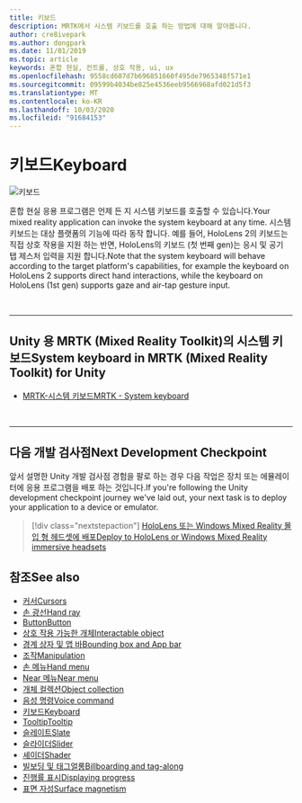```yaml
---
title: 키보드
description: MRTK에서 시스템 키보드를 호출 하는 방법에 대해 알아봅니다.
author: cre8ivepark
ms.author: dongpark
ms.date: 11/01/2019
ms.topic: article
keywords: 혼합 현실, 컨트롤, 상호 작용, ui, ux
ms.openlocfilehash: 9558cd607d7b696851660f495de7965348f571e1
ms.sourcegitcommit: 09599b4034be825e4536eeb9566968afd021d5f3
ms.translationtype: MT
ms.contentlocale: ko-KR
ms.lasthandoff: 10/03/2020
ms.locfileid: "91684153"
---
```

# <a name="keyboard"></a><span data-ttu-id="3a497-104">키보드</span><span class="sxs-lookup"><span data-stu-id="3a497-104">Keyboard</span></span>

![키보드](images/UX_Hero_Keyboard.jpg)

<span data-ttu-id="3a497-106">혼합 현실 응용 프로그램은 언제 든 지 시스템 키보드를 호출할 수 있습니다.</span><span class="sxs-lookup"><span data-stu-id="3a497-106">Your mixed reality application can invoke the system keyboard at any time.</span></span> <span data-ttu-id="3a497-107">시스템 키보드는 대상 플랫폼의 기능에 따라 동작 합니다. 예를 들어, HoloLens 2의 키보드는 직접 상호 작용을 지원 하는 반면, HoloLens의 키보드 (첫 번째 gen)는 응시 및 공기 탭 제스처 입력을 지원 합니다.</span><span class="sxs-lookup"><span data-stu-id="3a497-107">Note that the system keyboard will behave according to the target platform's capabilities, for example the keyboard on HoloLens 2 supports direct hand interactions, while the keyboard on HoloLens (1st gen) supports gaze and air-tap gesture input.</span></span>


<br>

---

## <a name="system-keyboard-in-mrtk-mixed-reality-toolkit-for-unity"></a><span data-ttu-id="3a497-108">Unity 용 MRTK (Mixed Reality Toolkit)의 시스템 키보드</span><span class="sxs-lookup"><span data-stu-id="3a497-108">System keyboard in MRTK (Mixed Reality Toolkit) for Unity</span></span>

* [<span data-ttu-id="3a497-109">MRTK-시스템 키보드</span><span class="sxs-lookup"><span data-stu-id="3a497-109">MRTK - System keyboard</span></span>](https://microsoft.github.io/MixedRealityToolkit-Unity/Documentation/README_SystemKeyboard.html)

<br>

---

## <a name="next-development-checkpoint"></a><span data-ttu-id="3a497-110">다음 개발 검사점</span><span class="sxs-lookup"><span data-stu-id="3a497-110">Next Development Checkpoint</span></span>

<span data-ttu-id="3a497-111">앞서 설명한 Unity 개발 검사점 경험을 팔로 하는 경우 다음 작업은 장치 또는 에뮬레이터에 응용 프로그램을 배포 하는 것입니다.</span><span class="sxs-lookup"><span data-stu-id="3a497-111">If you're following the Unity development checkpoint journey we've laid out, your next task is to deploy your application to a device or emulator.</span></span> 

> [!div class="nextstepaction"]
> [<span data-ttu-id="3a497-112">HoloLens 또는 Windows Mixed Reality 몰입 형 헤드셋에 배포</span><span class="sxs-lookup"><span data-stu-id="3a497-112">Deploy to HoloLens or Windows Mixed Reality immersive headsets</span></span>](../develop/platform-capabilities-and-apis/using-visual-studio.md)

## <a name="see-also"></a><span data-ttu-id="3a497-113">참조</span><span class="sxs-lookup"><span data-stu-id="3a497-113">See also</span></span>

* [<span data-ttu-id="3a497-114">커서</span><span class="sxs-lookup"><span data-stu-id="3a497-114">Cursors</span></span>](cursors.md)
* [<span data-ttu-id="3a497-115">손 광선</span><span class="sxs-lookup"><span data-stu-id="3a497-115">Hand ray</span></span>](point-and-commit.md)
* [<span data-ttu-id="3a497-116">Button</span><span class="sxs-lookup"><span data-stu-id="3a497-116">Button</span></span>](button.md)
* [<span data-ttu-id="3a497-117">상호 작용 가능한 개체</span><span class="sxs-lookup"><span data-stu-id="3a497-117">Interactable object</span></span>](interactable-object.md)
* [<span data-ttu-id="3a497-118">경계 상자 및 앱 바</span><span class="sxs-lookup"><span data-stu-id="3a497-118">Bounding box and App bar</span></span>](app-bar-and-bounding-box.md)
* [<span data-ttu-id="3a497-119">조작</span><span class="sxs-lookup"><span data-stu-id="3a497-119">Manipulation</span></span>](direct-manipulation.md)
* [<span data-ttu-id="3a497-120">손 메뉴</span><span class="sxs-lookup"><span data-stu-id="3a497-120">Hand menu</span></span>](hand-menu.md)
* [<span data-ttu-id="3a497-121">Near 메뉴</span><span class="sxs-lookup"><span data-stu-id="3a497-121">Near menu</span></span>](near-menu.md)
* [<span data-ttu-id="3a497-122">개체 컬렉션</span><span class="sxs-lookup"><span data-stu-id="3a497-122">Object collection</span></span>](object-collection.md)
* [<span data-ttu-id="3a497-123">음성 명령</span><span class="sxs-lookup"><span data-stu-id="3a497-123">Voice command</span></span>](voice-input.md)
* [<span data-ttu-id="3a497-124">키보드</span><span class="sxs-lookup"><span data-stu-id="3a497-124">Keyboard</span></span>](keyboard.md)
* [<span data-ttu-id="3a497-125">Tooltip</span><span class="sxs-lookup"><span data-stu-id="3a497-125">Tooltip</span></span>](tooltip.md)
* [<span data-ttu-id="3a497-126">슬레이트</span><span class="sxs-lookup"><span data-stu-id="3a497-126">Slate</span></span>](slate.md)
* [<span data-ttu-id="3a497-127">슬라이더</span><span class="sxs-lookup"><span data-stu-id="3a497-127">Slider</span></span>](slider.md)
* [<span data-ttu-id="3a497-128">셰이더</span><span class="sxs-lookup"><span data-stu-id="3a497-128">Shader</span></span>](shader.md)
* [<span data-ttu-id="3a497-129">빌보딩 및 태그얼롱</span><span class="sxs-lookup"><span data-stu-id="3a497-129">Billboarding and tag-along</span></span>](billboarding-and-tag-along.md)
* [<span data-ttu-id="3a497-130">진행률 표시</span><span class="sxs-lookup"><span data-stu-id="3a497-130">Displaying progress</span></span>](progress.md)
* [<span data-ttu-id="3a497-131">표면 자성</span><span class="sxs-lookup"><span data-stu-id="3a497-131">Surface magnetism</span></span>](surface-magnetism.md)
